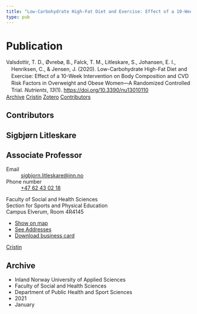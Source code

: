 ```yaml
---
title: "Low-Carbohydrate High-Fat Diet and Exercise: Effect of a 10-Week Intervention on Body Composition and CVD Risk Factors in Overweight and Obese Women—A Randomized Controlled Trial"
type: pub
---
```

<h1>Publication</h1>
<article id="csl-bib-container-QIS6BRML" class="csl-bib-container">
  <div class="csl-bib-body" style="line-height: 1.35; padding-left: 1em; text-indent:-1em;">
  <div class="csl-entry">Valsdottir, T. D., &#xD8;vreb&#xF8;, B., Falck, T. M., Litleskare, S., Johansen, E. I., Henriksen, C., &amp; Jensen, J. (2020). Low-Carbohydrate High-Fat Diet and Exercise: Effect of a 10-Week Intervention on Body Composition and CVD Risk Factors in Overweight and Obese Women&#x2014;A Randomized Controlled Trial. <i>Nutrients</i>, <i>13</i>(1). <a href="https://doi.org/10.3390/nu13010110">https://doi.org/10.3390/nu13010110</a></div>
</div>
  <div class="csl-bib-buttons">
    <a href="#taxonomy-article-QIS6BRML" class="csl-bib-button">Archive</a>
    <a href="https://app.cristin.no/results/show.jsf?id=1869642" alt="Cristin URL" class="csl-bib-button">Cristin</a>
    <a href="http://zotero.org/groups/5022929/items/QIS6BRML" alt="Zotero URL" class="csl-bib-button">Zotero</a>
    <a href="#contributors-article-QIS6BRML" class="csl-bib-button">Contributors</a>
  </div>
  <div id="csl-bib-meta-container-QIS6BRML"></div>
</article>
<div id="csl-bib-meta-QIS6BRML" class="csl-bib-meta">
  <article id="contributors-article-QIS6BRML" class="contributors-article">
    <h1>Contributors</h1>
    <div class="personas">
<div class="vrtx-hinn-person-card">
<div class="photo">
<i class="lar la-user-circle missing-person"></i>
</div>
<div class="info">
<hgroup><h1>Sigbjørn Litleskare</h1>
<h2>Associate Professor</h2>
</hgroup><dl>
<dt>Email</dt>
<dd>
<a href="mailto:sigbjorn.litleskare@inn.no">sigbjorn.litleskare@inn.no</a>
</dd>
<dt>Phone number</dt>
<dd><a href="tel:+4762430218">
+47 62 43 02 18
</a></dd>
</dl>
<p>
Faculty of Social and Health Sciences<br>
Section for Sports and Physical Education<br>
Campus Elverum,
Room 4R4145
</p>
<ul class="vrtx-hinn-links">
<li><a href="https://www.google.com/maps?q=60.88156,11.53723">Show on map</a></li>
<li><a href="https://www.inn.no/english/find-an-employee/sigbjorn-litleskare.html#vrtx-hinn-addresses">See Addresses</a></li>
<li><a href="https://www.inn.no/english/find-an-employee/sigbjorn-litleskare.html?vrtx=vcf">Download business card</a></li>
</ul>
</div>
</div>
<a href="https://app.cristin.no/persons/show.jsf?id=477352" alt="Cristin URL" class="personas-cristin">Cristin</a>
</div>
  </article>
  <article id="taxonomy-article-QIS6BRML" class="taxonomy-article">
    <h1>Archive</h1>
    <ul>
      <li>Inland Norway University of Applied Sciences</li>
      <li>Faculty of Social and Health Sciences</li>
      <li>Department of Public Health and Sport Sciences</li>
      <li>2021</li>
      <li>January</li>
    </ul>
  </article>
</div>
